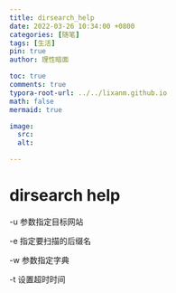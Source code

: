 ```yaml
---
title: dirsearch_help
date: 2022-03-26 10:34:00 +0800
categories: [随笔]
tags: [生活]
pin: true
author: 理性暗面

toc: true
comments: true
typora-root-url: ../../lixanm.github.io
math: false
mermaid: true

image:
  src:
  alt: 

---
```


# dirsearch    help

-u	参数指定目标网站

-e	指定要扫描的后缀名

-w	参数指定字典

-t	设置超时时间







